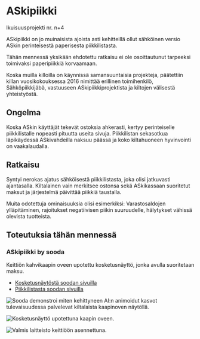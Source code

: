 # ASkipiikki
Ikuisuusprojekti nr. n+4

ASkipiikki on jo muinaisista ajoista asti kehitteillä ollut sähköinen versio ASkin perinteisestä paperisesta piikkilistasta.

Tähän mennessä yksikään ehdotettu ratkaisu ei ole osoittautunut tarpeeksi toimivaksi paperipiikkiä korvaamaan.

Koska muilla killoilla on käynnissä samansuuntaisia projekteja, päätettiin killan vuosikokouksessa 2016 nimittää erillinen toimihenkilö, Sähköpiikkijäbä, vastuuseen ASkipiikkiprojektista ja kiltojen välisestä yhteistyöstä.

## Ongelma
Koska ASkin käyttäjät tekevät ostoksia ahkerasti, kertyy perinteiselle piikkilistalle nopeasti pituutta useita sivuja. Piikkilistan sekasotkua läpikäydessä ASkivahdeilla naksuu päässä ja koko kiltahuoneen hyvinvointi on vaakalaudalla.

## Ratkaisu
Syntyi nerokas ajatus sähköisestä piikkilistasta, joka olisi jatkuvasti ajantasalla. Kiltalainen vain merkitsee ostonsa sekä ASkikassaan suoritetut maksut ja järjestelmä päivittää piikkiä taustalla.

Muita odotettuja ominaisuuksia olisi esimerkiksi: Varastosaldojen ylläpitäminen, rajoitukset negatiivisen piikin suuruudelle, hälytykset vähissä olevista tuotteista.

## Toteutuksia tähän mennessä

### ASkipiikki by sooda

Keittiön kahvikaapin oveen upotettu kosketusnäyttö, jonka avulla suoritetaan maksu.
* [Kosketusnäytöstä soodan sivuilla](http://sooda.dy.fi/2010/7/30/kiva-iso-kosketusnaytto/)
* [Piikkilistasta soodan sivuilla](http://sooda.dy.fi/2010/8/17/piikkilista-nyt-sahkoisena/)

![Sooda demonstroi miten kehittyneen AI:n animoidut kasvot tulevaisuudessa palvelevat kiltalaista kaapinoven näytöllä.](https://github.com/saatokerho/ASkipiikki/blob/master/photos/soodapiikki1.jpg)

![Kosketusnäyttö upotettuna kaapin oveen.](https://github.com/saatokerho/ASkipiikki/blob/master/photos/soodapiikki2.jpg)

![Valmis laitteisto keittiöön asennettuna.](https://github.com/saatokerho/ASkipiikki/blob/master/photos/soodapiikki3.jpg)
